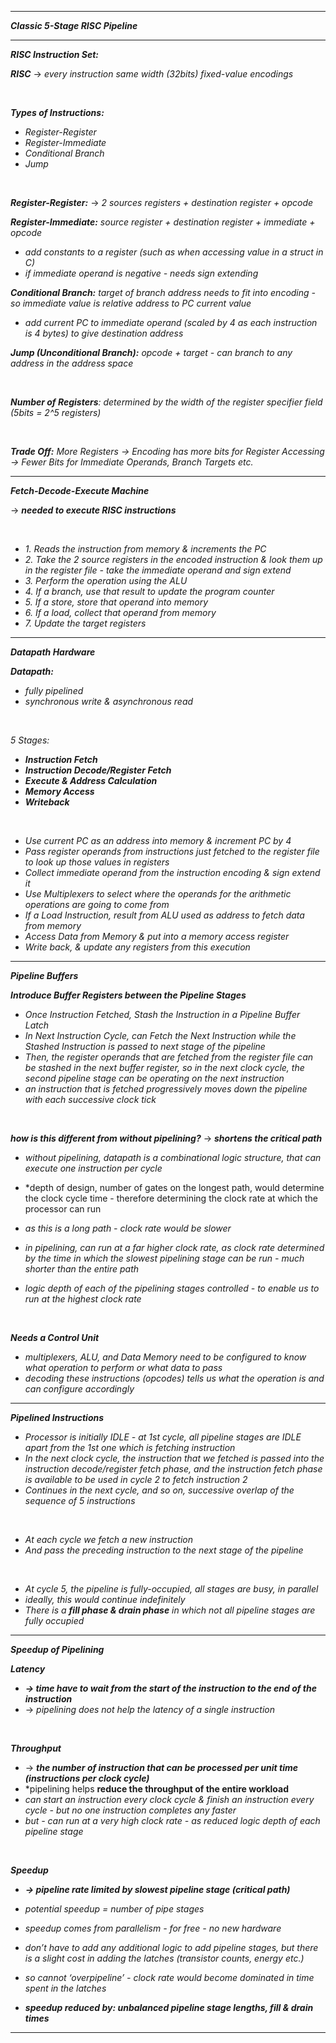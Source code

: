 
- - - 

***Classic 5-Stage RISC Pipeline***

- - - 

***RISC Instruction Set:***

***RISC***
→ *every instruction same width (32bits) fixed-value encodings*

<br>

***Types of Instructions:***
- *Register-Register*
- *Register-Immediate*
- *Conditional Branch*
- *Jump*

<br>

***Register-Register:*** 
→ *2 sources registers + destination register + opcode*

***Register-Immediate:*** *source register + destination register + immediate + opcode*
- *add constants to a register (such as when accessing value in a struct in C)*
- *if immediate operand is negative - needs sign extending*

***Conditional Branch:*** *target of branch address needs to fit into encoding - so immediate value is relative address to PC current value*
- *add current PC to immediate operand (scaled by 4 as each instruction is 4 bytes) to give destination address*

***Jump (Unconditional Branch):*** *opcode + target - can branch to any address in the address space*

<br>

***Number of Registers**: determined by the width of the register specifier field (5bits = 2^5 registers)*

<br>

***Trade Off:***
*More Registers → Encoding has more bits for Register Accessing →  Fewer Bits for Immediate Operands, Branch Targets etc.*

- - - 

***Fetch-Decode-Execute Machine***

→ ***needed to execute RISC instructions***

<br>

- *1. Reads the instruction from memory & increments the PC*
- *2. Take the 2 source registers in the encoded instruction & look them up in the register file - take the immediate operand and sign extend*
- *3. Perform the operation using the ALU*
- *4. If a branch, use that result to update the program counter*
- *5. If a store, store that operand into memory*
- *6. If a load, collect that operand from memory*
- *7. Update the target registers*

- - - 

***Datapath Hardware***

***Datapath:***
- *fully pipelined*
- *synchronous write & asynchronous read*

<br>

*5 Stages:*
- ***Instruction Fetch***
- ***Instruction Decode/Register Fetch***
- ***Execute & Address Calculation***
- ***Memory Access***
- ***Writeback***

<br>

- *Use current PC as an address into memory & increment PC by 4*
- *Pass register operands from instructions just fetched to the register file to look up those values in registers*
- *Collect immediate operand from the instruction encoding & sign extend it*
- *Use Multiplexers to select where the operands for the arithmetic operations are going to come from*
- *If a Load Instruction, result from ALU used as address to fetch data from memory*
- *Access Data from Memory & put into a memory access register*
- *Write back, & update any registers from this execution*

- - - 

***Pipeline Buffers***

***Introduce Buffer Registers between the Pipeline Stages***

- *Once Instruction Fetched, Stash the Instruction in a Pipeline Buffer Latch*
- *In Next Instruction Cycle, can Fetch the Next Instruction while the Stashed Instruction is passed to next stage of the pipeline*
- *Then, the register operands that are fetched from the register file can be stashed in the next buffer register, so in the next clock cycle, the second pipeline stage can be operating on the next instruction*
- *an instruction that is fetched progressively moves down the pipeline with each successive clock tick*

<br>

***how is this different from without pipelining?***
→ ***shortens the critical path***

- *without pipelining, datapath is a combinational logic structure, that can execute one instruction per cycle*
- *depth of design, number of gates on the longest path, would determine the clock cycle time - therefore determining the clock rate at which the processor can run
- *as this is a long path - clock rate would be slower*

- *in pipelining, can run at a far higher clock rate, as clock rate determined by the time in which the slowest pipelining stage can be run - much shorter than the entire path*
- *logic depth of each of the pipelining stages controlled - to enable us to run at the highest clock rate*

<br>

***Needs a Control Unit***

- *multiplexers, ALU, and Data Memory need to be configured to know what operation to perform or what data to pass*
- *decoding these instructions (opcodes) tells us what the operation is and can configure accordingly*

- - - 

***Pipelined Instructions***

- *Processor is initially IDLE - at 1st cycle, all pipeline stages are IDLE apart from the 1st one which is fetching instruction*
- *In the next clock cycle, the instruction that we fetched is passed into the instruction decode/register fetch phase, and the instruction fetch phase is available to be used in cycle 2 to fetch instruction 2*
- *Continues in the next cycle, and so on, successive overlap of the sequence of 5 instructions*

<br>

- *At each cycle we fetch a new instruction*
- *And pass the preceding instruction to the next stage of the pipeline*

<br>

- *At cycle 5, the pipeline is fully-occupied, all stages are busy, in parallel*
- *ideally, this would continue indefinitely*
- *There is a **fill phase & drain phase** in which not all pipeline stages are fully occupied*

- - - 

***Speedup of Pipelining***

***Latency***
- ***→ time have to wait from the start of the instruction to the end of the instruction***
- → *pipelining does not help the latency of a single instruction*

<br>

***Throughput***
- → ***the number of instruction that can be processed per unit time (instructions per clock cycle)***
- *pipelining helps **reduce the throughput of the entire workload**
- *can start an instruction every clock cycle & finish an instruction every cycle - but no one instruction completes any faster*
- *but - can run at a very high clock rate - as reduced logic depth of each pipeline stage*

<br>

***Speedup***
- ***→ pipeline rate limited by slowest pipeline stage (critical path)***
- *potential speedup = number of pipe stages*

- *speedup comes from parallelism - for free - no new hardware*
- *don’t have to add any additional logic to add pipeline stages, but there is a slight cost in adding the latches (transistor counts, energy etc.)*
- *so cannot ‘overpipeline’ - clock rate would become dominated in time spent in the latches*

- ***speedup reduced by: unbalanced pipeline stage lengths, fill & drain times***

- - - 

